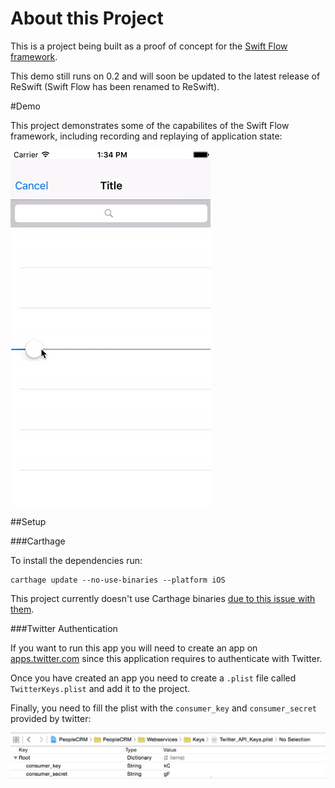 # About this Project

This is a project being built as a proof of concept for the [Swift Flow framework](https://github.com/Swift-Flow/Swift-Flow).

This demo still runs on 0.2 and will soon be updated to the latest release of ReSwift (Swift Flow has been renamed to ReSwift).

#Demo

This project demonstrates some of the capabilites of the Swift Flow framework, including recording and replaying of application state:

![](Readme/timetravel.gif)

##Setup

###Carthage

To install the dependencies run:

```
carthage update --no-use-binaries --platform iOS
```

This project currently doesn't use Carthage binaries [due to this issue with them](https://github.com/Carthage/Carthage/issues/924).
	
###Twitter Authentication

If you want to run this app you will need to create an app on [apps.twitter.com](https://apps.twitter.com) since this application requires to authenticate with Twitter.

Once you have created an app you need to create a `.plist` file called `TwitterKeys.plist` and add it to the project.

Finally, you need to fill the plist with the `consumer_key` and `consumer_secret` provided by twitter:

![image](Readme/twitter_key_setup.png)

